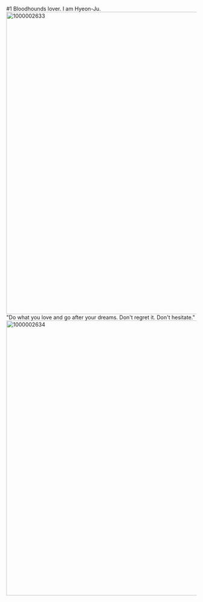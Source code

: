 #1 Bloodhounds lover. I am Hyeon-Ju. 
<img width="600" height="800" alt="1000002633" src="https://github.com/user-attachments/assets/f9aae0e1-f33f-4238-8b97-758f95606d2d" />
"Do what you love and go after your dreams. Don't regret it. Don't hesitate."
<img width="735" height="728" alt="1000002634" src="https://github.com/user-attachments/assets/a1aae738-aad4-4811-8ede-c5a58eabfd59" />
